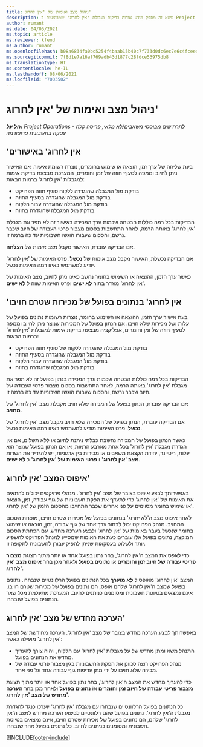 ```yaml
---
title: ניהול מצב ואימות של 'אין לחרוג'
description: נושא זה מספק מידע אודות בדיקות מגבולת 'אין לחרוג' שמבוצעות ב-Project Operations.
author: rumant
ms.date: 04/05/2021
ms.topic: article
ms.reviewer: kfend
ms.author: rumant
ms.openlocfilehash: b08a6834fa0bc5254f4baab15b40c7f733d0dc6ec7e6c4fceea2836e5e4c656a
ms.sourcegitcommit: 7f8d1e7a16af769adb43d1877c28fdce53975db8
ms.translationtype: HT
ms.contentlocale: he-IL
ms.lasthandoff: 08/06/2021
ms.locfileid: "7003502"
---
```

# <a name="manage-not-to-exceed-status-and-validations"></a>ניהול מצב ואימות של 'אין לחרוג' 

_**חל על:** Project Operations לתרחישים מבוססי משאבים/לא מלאי, פריסה קלה - עסקה בחשבונית פרופורמה_

## <a name="not-to-exceed-on-approvals"></a>'אין לחרוג' באישורים

בעת שליחה של ערך זמן, הוצאה או שימוש בחומרים, נוצרת רשומת אישור. אם האישור ניתן לחיוב וממפה לסעיף חוזה של זמן וחומרים, המערכת מבצעת בדיקת אימות למגבלות 'אין לחרוג' ברמות הבאות:

  - בודקת מול המגבלה שהוגדרה ללקוח סעיף חוזה הפרויקט
  - בודקת מול המגבלה שהוגדרה בסעיף החוזה
  - בודקת מול המגבלה שהוגדרה עבור הלקוח
  - בודקת מול המגבלה שהוגדרה בחוזה

הבדיקות בכל רמה כוללות הבטחה שכמות ערך המכירה באישור זה לא תפר את מגבלת 'אין לחרוג' באותה הרמה, לאחר התחשבות בסכום מצבור פרטי העבודה של חיוב שכבר נרשם, והסכום שעבורו הוגשו חשבוניות עד כה ברמה זו.

אם הבדיקה עוברת, האישור מקבל מצב אימות של **הצלחה**.

אם הבדיקה נכשלת, האישור מקבל מצב אימות של **נכשל**. פרט האימות של 'אין לחרוג' יודיע למשתמש באיזו רמה האימות נכשל.

כאשר ערך הזמן, ההוצאה או השימוש בחומר נחשב כאינו ניתן לחיוב, מצב האימות של 'אין לחרוג'‬ מוגדר בתור **לא ישים** ופרט האימות שווה ל **לא ישים**.

## <a name="not-to-exceed-on-unbilled-sales-actuals"></a>'אין לחרוג' בנתונים בפועל של מכירות שטרם חויבו

בעת אישור ערך הזמן, ההוצאה או השימוש בחומר, נוצרות רשומות נתונים בפועל של עלות ושל מכירות שלא חויבו. אם הנתון בפועל של המכירות שנוצר ניתן לחיוב וממפה לסעיף חוזה של זמן וחומרים, אפליקציה מבצעת בדיקת אימות למגבלות 'אין לחרוג' ברמות הבאות:

  - בודקת מול המגבלה שהוגדרה ללקוח של סעיף חוזה הפרויקט
  - בודקת מול המגבלה שהוגדרה בסעיף החוזה
  - בודקת מול המגבלה שהוגדרה עבור הלקוח
  - בודקת מול המגבלה שהוגדרה בחוזה

הבדיקות בכל רמה כוללות הבטחה שכמות ערך המכירה בנתון בפועל זה לא תפר את מגבלת 'אין לחרוג' באותה הרמה, לאחר התחשבות בסכום מצבור פרטי העבודה של חיוב שכבר נרשם, והסכום שעבורו הוגשו חשבוניות עד כה ברמה זו.

אם הבדיקה עוברת, הנתון בפועל של המכירה שלא חויב מקבלת מצב 'אין לחרוג' של **מחויב**.

אם הבדיקה עוברת, הנתון בפועל של המכירה שלא חויב מקבל מצב 'אין לחרוג' של **נכשל**. פרט האימות מודיע למשתמש באיזו רמה האימות נכשל.

כאשר הנתון בפועל של המכירה נחשבת כבלתי ניתנת לחיוב או ללא תשלום, אם אין הגדרת מגבלת 'אין לחרוג' בכל אחת מארבע הרמות, או אם הנתון בפועל שנוצר הוא עלות, ריטיינר, יחידת הקצאת משאבים או מכירות בין ארגוניות, יש להגדיר את השדות **מצב 'אין לחרוג'** ו **פרטי האימות של 'אין לחרוג'** כ **לא ישים**.

## <a name="reset-the-not-to-exceed-status"></a>איפוס המצב 'אין לחרוג'

באפשרותך לבצע איפוס בצובר של מצב 'אין לחרוג'. מנהלי פרויקטים יכולים להתאים את האימות של 'אין לחרוג' כדי לתעדף את הפקת חשבוניות של גוף עבודה, זמן, הוצאה או שימוש בחומר מסוימים על פני אחרים שכבר התחייבו מהסכום הזמין של 'אין לחרוג'.

לאחר איפוס מצב ה'לא יחרוג' בנתונים בפועל של מכירות שטרם חויבו, מופחת הסכום המחויב. מנהל הפרויקט יכול לבחור ערך אחר של גוף עבודה, זמן, הוצאה או שימוש בחומר שנכשל בעבר באימות של 'אין לחרוג' ולבצע הערכה מחדש. עם הפחתת הסכום המוקצה, נתונים בפועל אלו עוברים כעת את האימות שמסייע למנהל הפרויקט להשפיע יותר ולשלוט בעסקאות שניתן להפיק עבורן לחשבונית לתקופה זו.

כדי לאפס את המצב ה'אין לחרוג', בחר נתון בפועל אחד או יותר מתוך תצוגת **‏‫מצבור פריטי עבודה של חיוב זמן וחומרים‬** אוֹ **נתונים בפועל** ולאחר מכן בחר **איפוס מצב 'אין לחרוג'**.

המצב 'אין לחרוג' מאופס ל **לא מוערך** בכל הנתונים בפועל הרלוונטיים שנבחרו. נתונים בפועל שמצב ה'אין לחרוג' שלהם אופס, הם נתונים בפועל של מכירות שטרם חויבו, אינם נמצאים בטיוטת חשבונית ומסומנים כניתנים לחיוב. המערכת מתעלמת מכל שאר הנתונים בפועל שנבחרו.

## <a name="reevaluate-not-to-exceed-status"></a>הערכה מחדש של מצב 'אין לחרוג'

באפשרותך לבצע הערכה מחדש בצובר של מצב 'אין לחרוג'. הערכה מחודשת של המצב 'אין לחרוג' מועילה כאשר:

  - התנהל משא ומתן מחדש של על מגבלות 'אין לחרוג' עם הלקוח, ויהיה צורך להעריך מחדש את הנתונים בפועל.
  - מנהל הפרויקט רוצה לכוונן את הפקת החשבוניות בגין מצבור פרטי עבודה של מכירה שלא חויבו על ידי מתן עדיפות גוף עבודה אחד על פני אחר.

כדי להעריך מחדש את המצב ה'אין לחרוג', בחר נתון בפועל אחד או יותר מתוך תצוגת **‏‫מצבור פריטי עבודה של חיוב זמן וחומרים‬** אוֹ **נתונים בפועל** ולאחר מכן בחר **הערכה מחדש של מצב 'אין לחרוג'**.

כל הנתונים בפועל הרלוונטיים שנבחרו עם מגבלה 'אין לחרוג' יוערכו כנגד להגדרת מגבלת ה'אין לחרוג'. נתונים בפועל שהם רלוונטיים לביצוע הערכה מחדש למצב ה'אין לחרוג' שלהם, הם נתונים בפועל של מכירות שטרם חויבו, אינם נמצאים בטיוטת חשבונית ומסומנים כניתנים לחיוב. כל נתונים בפועל אחר שנבחרו.


[!INCLUDE[footer-include](../../includes/footer-banner.md)]
